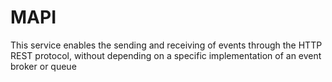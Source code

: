 # MAPI

This service enables the sending and receiving of events through the HTTP REST protocol, without depending on a specific implementation of an event broker or queue
